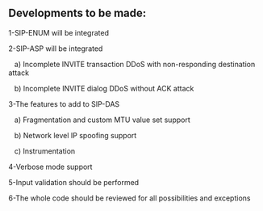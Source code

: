 ## Developments to be made: 

1-SIP-ENUM will be integrated
2-SIP-ASP will be integrated
   a) Incomplete INVITE transaction DDoS with non-responding destination attack
   b) Incomplete INVITE dialog DDoS without ACK attack
3-The features to add to SIP-DAS
   a) Fragmentation and custom MTU value set support
   b) Network level IP spoofing support
   c) Instrumentation
4-Verbose mode support
5-Input validation should be performed
6-The whole code should be reviewed for all possibilities and exceptions

